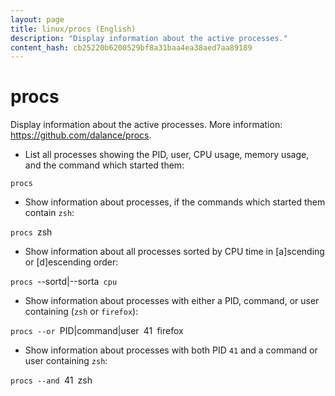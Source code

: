 ```yaml
---
layout: page
title: linux/procs (English)
description: "Display information about the active processes."
content_hash: cb25220b6200529bf8a31baa4ea38aed7aa89189
---
```

# procs

Display information about the active processes.
More information: <https://github.com/dalance/procs>.

- List all processes showing the PID, user, CPU usage, memory usage, and the command which started them:

`procs`

- Show information about processes, if the commands which started them contain `zsh`:

`procs `<span class="tldr-var badge badge-pill bg-dark-lm bg-white-dm text-white-lm text-dark-dm font-weight-bold">zsh</span>

- Show information about all processes sorted by CPU time in [a]scending or [d]escending order:

`procs `<span class="tldr-var badge badge-pill bg-dark-lm bg-white-dm text-white-lm text-dark-dm font-weight-bold">--sortd|--sorta</span>` cpu`

- Show information about processes with either a PID, command, or user containing (`zsh` or `firefox`):

`procs --or `<span class="tldr-var badge badge-pill bg-dark-lm bg-white-dm text-white-lm text-dark-dm font-weight-bold">PID|command|user</span>` `<span class="tldr-var badge badge-pill bg-dark-lm bg-white-dm text-white-lm text-dark-dm font-weight-bold">41</span>` `<span class="tldr-var badge badge-pill bg-dark-lm bg-white-dm text-white-lm text-dark-dm font-weight-bold">firefox</span>

- Show information about processes with both PID `41` and a command or user containing `zsh`:

`procs --and `<span class="tldr-var badge badge-pill bg-dark-lm bg-white-dm text-white-lm text-dark-dm font-weight-bold">41</span>` `<span class="tldr-var badge badge-pill bg-dark-lm bg-white-dm text-white-lm text-dark-dm font-weight-bold">zsh</span>
